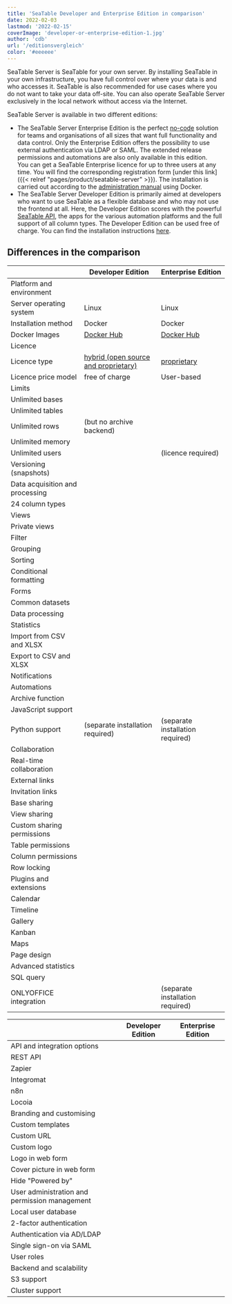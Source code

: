 ```yaml
---
title: 'SeaTable Developer and Enterprise Edition in comparison'
date: 2022-02-03
lastmod: '2022-02-15'
coverImage: 'developer-or-enterprise-edition-1.jpg'
author: 'cdb'
url: '/editionsvergleich'
color: '#eeeeee'
---
```


SeaTable Server is SeaTable for your own server. By installing SeaTable in your own infrastructure, you have full control over where your data is and who accesses it. SeaTable is also recommended for use cases where you do not want to take your data off-site. You can also operate SeaTable Server exclusively in the local network without access via the Internet.

SeaTable Server is available in two different editions:

- The SeaTable Server Enterprise Edition is the perfect [no-code](https://seatable.io/en/no-code-plattform/) solution for teams and organisations of all sizes that want full functionality and data control. Only the Enterprise Edition offers the possibility to use external authentication via LDAP or SAML. The extended release permissions and automations are also only available in this edition.  
   You can get a SeaTable Enterprise licence for up to three users at any time. You will find the corresponding registration form [under this link]({{< relref "pages/product/seatable-server" >}}). The installation is carried out according to the [administration manual](https://manual.seatable.io/docker/Enterprise-Edition/Deploy%20SeaTable-EE%20with%20Docker/) using Docker.
- The SeaTable Server Developer Edition is primarily aimed at developers who want to use SeaTable as a flexible database and who may not use the frontend at all. Here, the Developer Edition scores with the powerful [SeaTable API](https://api.seatable.io/), the apps for the various automation platforms and the full support of all column types. The Developer Edition can be used free of charge. You can find the installation instructions [here](https://manual.seatable.io/docker/Developer-Edition/Deploy%20SeaTable-DE%20with%20Docker/).

## Differences in the comparison

|                                 | Developer Edition                                                                | Enterprise Edition                                                  |
| ------------------------------- | -------------------------------------------------------------------------------- | ------------------------------------------------------------------- |
| Platform and environment        |                                                                                  |                                                                     |
| Server operating system         | Linux                                                                            | Linux                                                               |
| Installation method             | Docker                                                                           | Docker                                                              |
| Docker Images                   | [Docker Hub](https://hub.docker.com/r/seatable/seatable-developer)               | [Docker Hub](https://hub.docker.com/r/seatable/seatable-developer)  |
| Licence                         |                                                                                  |                                                                     |
| Licence type                    | [hybrid (open source and proprietary)](https://manual.seatable.io/home/#license) | [proprietary](https://seatable.io/en/lizenzvereinbarung/?lang=auto) |
| Licence price model             | free of charge                                                                   | User-based                                                          |
| Limits                          |                                                                                  |                                                                     |
| Unlimited bases                 |                                                                                  |                                                                     |
| Unlimited tables                |                                                                                  |                                                                     |
| Unlimited rows                  | (but no archive backend)                                                         |                                                                     |
| Unlimited memory                |                                                                                  |                                                                     |
| Unlimited users                 |                                                                                  | (licence required)                                                  |
| Versioning (snapshots)          |                                                                                  |                                                                     |
| Data acquisition and processing |                                                                                  |                                                                     |
| 24 column types                 |                                                                                  |                                                                     |
| Views                           |                                                                                  |                                                                     |
| Private views                   |                                                                                  |                                                                     |
| Filter                          |                                                                                  |                                                                     |
| Grouping                        |                                                                                  |                                                                     |
| Sorting                         |                                                                                  |                                                                     |
| Conditional formatting          |                                                                                  |                                                                     |
| Forms                           |                                                                                  |                                                                     |
| Common datasets                 |                                                                                  |                                                                     |
| Data processing                 |                                                                                  |                                                                     |
| Statistics                      |                                                                                  |                                                                     |
| Import from CSV and XLSX        |                                                                                  |                                                                     |
| Export to CSV and XLSX          |                                                                                  |                                                                     |
| Notifications                   |                                                                                  |                                                                     |
| Automations                     |                                                                                  |                                                                     |
| Archive function                |                                                                                  |                                                                     |
| JavaScript support              |                                                                                  |                                                                     |
| Python support                  | (separate installation required)                                                 | (separate installation required)                                    |
| Collaboration                   |                                                                                  |                                                                     |
| Real-time collaboration         |                                                                                  |                                                                     |
| External links                  |                                                                                  |                                                                     |
| Invitation links                |                                                                                  |                                                                     |
| Base sharing                    |                                                                                  |                                                                     |
| View sharing                    |                                                                                  |                                                                     |
| Custom sharing permissions      |                                                                                  |                                                                     |
| Table permissions               |                                                                                  |                                                                     |
| Column permissions              |                                                                                  |                                                                     |
| Row locking                     |                                                                                  |                                                                     |
| Plugins and extensions          |                                                                                  |                                                                     |
| Calendar                        |                                                                                  |                                                                     |
| Timeline                        |                                                                                  |                                                                     |
| Gallery                         |                                                                                  |                                                                     |
| Kanban                          |                                                                                  |                                                                     |
| Maps                            |                                                                                  |                                                                     |
| Page design                     |                                                                                  |                                                                     |
| Advanced statistics             |                                                                                  |                                                                     |
| SQL query                       |                                                                                  |                                                                     |
| ONLYOFFICE integration          |                                                                                  | (separate installation required)                                    |

|                                               | Developer Edition | Enterprise Edition |
| --------------------------------------------- | ----------------- | ------------------ |
| API and integration options                   |                   |                    |
| REST API                                      |                   |                    |
| Zapier                                        |                   |                    |
| Integromat                                    |                   |                    |
| n8n                                           |                   |                    |
| Locoia                                        |                   |                    |
| Branding and customising                      |                   |                    |
| Custom templates                              |                   |                    |
| Custom URL                                    |                   |                    |
| Custom logo                                   |                   |                    |
| Logo in web form                              |                   |                    |
| Cover picture in web form                     |                   |                    |
| Hide "Powered by"                             |                   |                    |
| User administration and permission management |                   |                    |
| Local user database                           |                   |                    |
| 2-factor authentication                       |                   |                    |
| Authentication via AD/LDAP                    |                   |                    |
| Single sign-on via SAML                       |                   |                    |
| User roles                                    |                   |                    |
| Backend and scalability                       |                   |                    |
| S3 support                                    |                   |                    |
| Cluster support                               |                   |                    |
